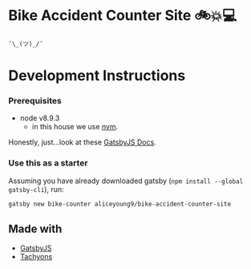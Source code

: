 # Bike Accident Counter Site 🚲💥💻

`¯\_(ツ)_/¯`

# Development Instructions

### Prerequisites
* node v8.9.3
  * in this house we use [nvm](https://github.com/creationix/nvm).

Honestly, just...look at these [GatsbyJS Docs](https://www.gatsbyjs.org/docs/).

### Use this as a starter
Assuming you have already downloaded gatsby (`npm install --global gatsby-cli`), run:

```bash
gatsby new bike-counter aliceyoung9/bike-accident-counter-site
```
## Made with
* [GatsbyJS](https://www.gatsbyjs.org/)
* [Tachyons](http://tachyons.io/)
